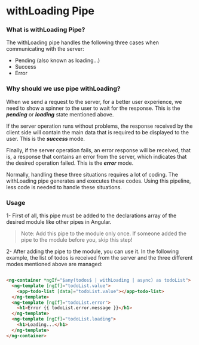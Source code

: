 # withLoading Pipe

### What is withLoading Pipe?

The withLoading pipe handles the following three cases when communicating with the server:

- Pending (also known as loading...)
- Success
- Error

### Why should we use pipe withLoading?

When we send a request to the server, for a better user experience, we need to show a spinner to the user to wait for
the response. This is the **_pending_** or **_loading_** state mentioned above.

If the server operation runs without problems, the response received by the client side will contain the main data that
is required to be displayed to the user. This is the **_success_** mode.

Finally, if the server operation fails, an error response will be received, that is, a response that contains an error
from the server, which indicates that the desired operation failed. This is the **_error_** mode.

Normally, handling these three situations requires a lot of coding. The withLoading pipe generates and executes these
codes. Using this pipeline, less code is needed to handle these situations.

### Usage

1- First of all, this pipe must be added to the declarations array of the desired module like other pipes in Angular.

> Note: Add this pipe to the module only once. If someone added the pipe to the module before you, skip this step!

2- After adding the pipe to the module, you can use it. In the following example, the list of todos is received from the
server and the three different modes mentioned above are managed:

```html

<ng-container *ngIf="$any(todos$ | withLoading | async) as todoList">
  <ng-template [ngIf]="todoList.value">
    <app-todo-list [data]="todoList.value"></app-todo-list>
  </ng-template>
  <ng-template [ngIf]="todoList.error">
    <h1>Error {{ todoList.error.message }}</h1>
  </ng-template>
  <ng-template [ngIf]="todoList.loading">
    <h1>Loading...</h1>
  </ng-template>
</ng-container>
```
